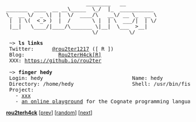 <pre>
                          ________   __                
_______  ____  __ __\_____  \_/  |_  ___________ 
\_  __ \/  _ \|  |  \/  ____/\   __\/ __ \_  __ \
 |  | \(  <_> )  |  /       \ |  | \  ___/|  | \/
 |__|   \____/|____/\_______ \|__|  \___  >__|   
                            \/          \/       
</pre>

<pre>
 ~> <strong>ls links</strong>
 Twitter:      <a rel=me href="https://x.com/rou2ter1217">@rou2ter1217</a> ([ R ])
 Blog:           <a href="https://rou2ter-1217.github.io/">Rou2terH4ck[R]</a>
 XXX: <a href="https://github.io/rou2ter">https://github.io/rou2ter</a>

 ~> <strong>finger hedy</strong>
 Login: hedy                             Name: hedy
 Directory: /home/hedy                   Shell: /usr/bin/fish
 Project:
   - <a href="https://github.com/xxx">xxx</a>
   - <a href="https://github.com/xxx">an online playground</a> for the Cognate programming language
</pre>

[**rou2terh4ck**](https://rou2ter-1217.github.io/)
[[prev](https://github.io/rou2ter)]  [[random](https://rou2ter-1217.github.io/)]  [[next](https://x.com/rou2ter1217)]

<!-- is my profile readme not mobile-friendly? I'd love to improve. let me know your suggestions -->
